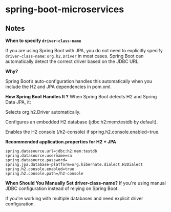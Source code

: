 # spring-boot-microservices

## Notes

**When to specify `driver-class-name`**

If you are using Spring Boot with JPA, you do not need to explicitly specify `driver-class-name`: `org.h2.Driver` in most cases. Spring Boot can automatically detect the correct driver based on the JDBC URL.

**Why?**

Spring Boot’s auto-configuration handles this automatically when you include the H2 and JPA dependencies in pom.xml.


**How Spring Boot Handles It ?**
When Spring Boot detects H2 and Spring Data JPA, it:

Selects org.h2.Driver automatically.

Configures an embedded H2 database (jdbc:h2:mem:testdb by default).

Enables the H2 console (/h2-console) if spring.h2.console.enabled=true.

**Recommended application.properties for H2 + JPA**
```
spring.datasource.url=jdbc:h2:mem:testdb
spring.datasource.username=sa
spring.datasource.password=
spring.jpa.database-platform=org.hibernate.dialect.H2Dialect
spring.h2.console.enabled=true
spring.h2.console.path=/h2-console

```

**When Should You Manually Set driver-class-name?**
If you're using manual JDBC configuration instead of relying on Spring Boot.

If you're working with multiple databases and need explicit driver configuration.
